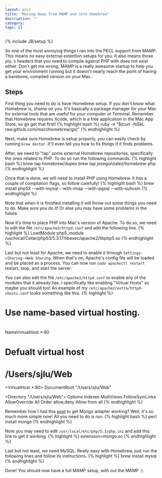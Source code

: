 ```yaml
---
layout: post
title: "Moving Away from MAMP and into Homebrew"
description: ""
category: 
tags: []
---
```

{% include JB/setup %}

So one of the most annoying things I ran into the PECL support from MAMP. This means no easy external extention setups for you. It also means those `php.h` headers that you need to compile against PHP with does not exist either. Don't get me wrong, MAMP is a really awesome startup to help you get your environment running but it doesn't nearly reach the point of having a barebone, compiled version on your Mac.

## Steps

First thing you need to do is have Homebrew setup. If you don't know what Homebrew is, shame on you. It's basically a package manager for your Mac for external tools that are useful for your computer or Terminal. Remember that Homebrew requires Xcode, which is a free application in the Mac App Store, so go get that first!
{% highlight bash %}
ruby -e "$(curl -fsSkL raw.github.com/mxcl/homebrew/go)"
{% endhighlight %}

Next, make sure Homebrew is setup properly, you can easily check by running `brew doctor`. It'll even tell you how to fix things if it finds problems.

After, we need to "tap" some external Homebrew repositories, specifically the ones related to PHP. To do so run the following commands.
{% highlight bash %}
brew tap homebrew/dupes
brew tap josegonzalez/homebrew-php
{% endhighlight %}

Once that is done, we will need to install PHP using Homebrew. It has a couple of compilation flags, so follow carefully!
{% highlight bash %}
brew install php53 --with-mysql --with-imap --with-pgsql --with-suhosin
{% endhighlight %}

Note that when it is finished installing it will throw out some things you need to do. Make sure you do it! Or else you may have some problems in the future.

Now it's time to place PHP into Mac's version of Apache. To do so, we need to edit the file `/etc/apache2/httpd.conf` and add the following line.
{% highlight %}
LoadModule php5_module /usr/local/Cellar/php53/5.3.17/libexec/apache2/libphp5.so
{% endhighlight %}

Last but not least for Apache, we need to enable it through `Settings->Sharing->Web Sharing`. When that's on, Apache's config file will be loaded and be placed as a process. You can now run `sudo apachectl restart` restart, stop, and start the server.

You can also edit the file `/etc/apache2/httpd.conf` to enable any of the modules that it already has. I specifically like enabling "Virtual Hosts" so maybe you should too! An example of my `/etc/apache2/extra/httpd-vhosts.conf` looks something like this.
{% highlight %}
#
# Use name-based virtual hosting.
#
NameVirtualHost *:80
 
# Defualt virtual host
# /Users/sjlu/Web
<VirtualHost *:80>
   DocumentRoot "/Users/sjlu/Web"
 
   <Directory "/Users/sjlu/Web">
       Options Indexes MultiViews FollowSymLinks
       AllowOverride All
       Order allow,deny
       Allow from all
   </Directory>
</VirtualHost>
{% endhighlight %}

Remember how I had this [post](http://blog.stevenlu.com/2012/05/14/mongodb-php-extension-for-mamp/) to get Mongo adapter working? Well, it's so much more simple now! All you need to do is run.
{% highlight bash %}
pecl install mongo
{% endhighlight %}

Note you may need to edit `/usr/local/etc/php/5.3/php.ini` and add this line to get it working.
{% highlight %}
extension=mongo.so
{% endhighlight %}

Last but not least, we need MySQL. Really easy with Homebrew, just run the following lines and follow its instructions.
{% highlight %}
brew install mysql
{% endhighlight %}

Done! You should now have a full MAMP setup, with out the MAMP :).